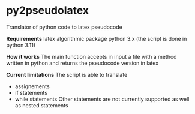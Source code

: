 # py2pseudolatex
Translator of python code to latex pseudocode

**Requirements**
latex algorithmic package
python 3.x (the script is done in python 3.11)

**How it works**
The main function accepts in input a file with a method written in python and returns the pseudocode version in latex

**Current limitations**
The script is able to translate
  - assignements
  - if statements
  - while statements
Other statements are not currently supported as well as nested statements
